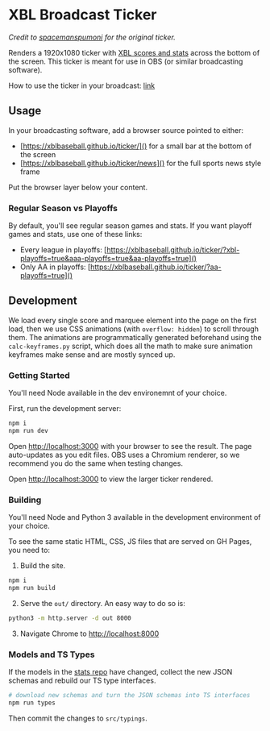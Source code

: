 # XBL Broadcast Ticker

_Credit to [spacemanspumoni](https://github.com/spacemanspumoni/xbl-ticker) for the original ticker._

Renders a 1920x1080 ticker with [XBL scores and stats](https://www.xblbaseball.com) across the bottom of the screen. This ticker is meant for use in OBS (or similar broadcasting software).

How to use the ticker in your broadcast: [link](https://github.com/xblbaseball/ticker/wiki/How-to-use-the-ticker-in-OBS)

## Usage

In your broadcasting software, add a browser source pointed to either:

* [https://xblbaseball.github.io/ticker/]() for a small bar at the bottom of the screen
* [https://xblbaseball.github.io/ticker/news]() for the full sports news style frame

Put the browser layer below your content.

### Regular Season vs Playoffs

By default, you'll see regular season games and stats. If you want playoff games and stats, use one of these links:

* Every league in playoffs: [https://xblbaseball.github.io/ticker/?xbl-playoffs=true&aaa-playoffs=true&aa-playoffs=true]()
* Only AA in playoffs: [https://xblbaseball.github.io/ticker/?aa-playoffs=true]()

## Development

We load every single score and marquee element into the page on the first load, then we use CSS animations (with `overflow: hidden`) to scroll through them. The animations are programmatically generated beforehand using the `calc-keyframes.py` script, which does all the math to make sure animation keyframes make sense and are mostly synced up.

### Getting Started
You'll need Node available in the dev environemnt of your choice.

First, run the development server:

```bash
npm i
npm run dev
```

Open [http://localhost:3000](http://localhost:3000) with your browser to see the result. The page auto-updates as you edit files. OBS uses a Chromium renderer, so we recommend you do the same when testing changes.

Open [http://localhost:3000](http://localhost:3000/news) to view the larger ticker rendered.

### Building

You'll need Node and Python 3 available in the development environment of your choice.

To see the same static HTML, CSS, JS files that are served on GH Pages, you need to:

1. Build the site.
  ```bash
  npm i
  npm run build
  ```
2. Serve the `out/` directory. An easy way to do so is:
  ```bash
  python3 -m http.server -d out 8000
  ```
3. Navigate Chrome to [http://localhost:8000](http://localhost:8000)

### Models and TS Types

If the models in the [stats repo](https://github.com/xblbaseball/stats) have changed, collect the new JSON schemas and rebuild our TS type interfaces.

```bash
# download new schemas and turn the JSON schemas into TS interfaces
npm run types
```

Then commit the changes to `src/typings`.
